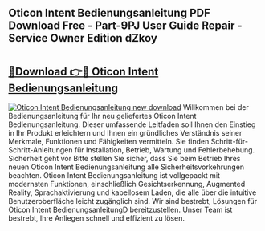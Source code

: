 ## Oticon Intent Bedienungsanleitung PDF Download Free - Part-9PJ User Guide Repair - Service Owner Edition dZkoy

# <h2><a href="http://df044j.blite.top/?on=Oticon+Intent+Bedienungsanleitung">🔗Download 👉🔴 Oticon Intent Bedienungsanleitung</a></h2>

[![Oticon Intent Bedienungsanleitung new download](https://i.imgur.com/lujVjoI.png)](http://df044j.blite.top/?on=Oticon+Intent+Bedienungsanleitung)
Willkommen bei der Bedienungsanleitung für Ihr neu geliefertes Oticon Intent Bedienungsanleitung. Dieser umfassende Leitfaden soll Ihnen den Einstieg in Ihr Produkt erleichtern und Ihnen ein gründliches Verständnis seiner Merkmale, Funktionen und Fähigkeiten vermitteln. Sie finden Schritt-für-Schritt-Anleitungen für Installation, Betrieb, Wartung und Fehlerbehebung. Sicherheit geht vor Bitte stellen Sie sicher, dass Sie beim Betrieb Ihres neuen Oticon Intent Bedienungsanleitung alle Sicherheitsvorkehrungen beachten. Oticon Intent Bedienungsanleitung ist vollgepackt mit modernsten Funktionen, einschließlich Gesichtserkennung, Augmented Reality, Sprachaktivierung und kabellosem Laden, die alle über die intuitive Benutzeroberfläche leicht zugänglich sind. Wir sind bestrebt, Lösungen für Oticon Intent BedienungsanleitungD bereitzustellen. Unser Team ist bestrebt, Ihre Anliegen schnell und effizient zu lösen.

